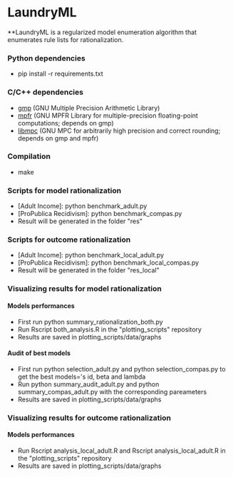 # LaundryML


**LaundryML is a regularized model enumeration algorithm that enumerates rule lists for rationalization.

### Python dependencies
* pip install -r requirements.txt

### C/C++ dependencies

* [gmp](https://gmplib.org/) (GNU Multiple Precision Arithmetic Library)
* [mpfr](http://www.mpfr.org/) (GNU MPFR Library for multiple-precision floating-point computations; depends on gmp)
* [libmpc](http://www.multiprecision.org/) (GNU MPC for arbitrarily high precision and correct rounding; depends on gmp and mpfr)

### Compilation
* make

### Scripts for model rationalization 

* [Adult Income]: python benchmark_adult.py
* [ProPublica Recidivism]: python benchmark_compas.py
* Result will be generated in the folder "res"

### Scripts for outcome rationalization 

* [Adult Income]: python benchmark_local_adult.py
* [ProPublica Recidivism]: python benchmark_local_compas.py
* Result will be generated in the folder "res_local"


### Visualizing results for model rationalization 

#### Models performances
* First run python summary_rationalization_both.py
* Run Rscript both_analysis.R in the "plotting_scripts" repository
* Results are saved in plotting_scripts/data/graphs
#### Audit of best models
* First run python selection_adult.py and python selection_compas.py to get the best models='s id, beta and lambda
* Run python summary_audit_adult.py and python summary_compas_adult.py with the corresponding pareameters
* Results are saved in plotting_scripts/data/graphs


### Visualizing results for outcome rationalization 

#### Models performances
* Run Rscript analysis_local_adult.R and Rscript analysis_local_adult.R in the "plotting_scripts" repository
* Results are saved in plotting_scripts/data/graphs